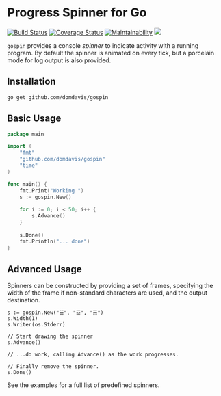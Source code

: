 # Progress Spinner for Go

[![Build Status](https://travis-ci.org/domdavis/gospin.svg?branch=master)](https://travis-ci.org/domdavis/gospin)
[![Coverage Status](https://coveralls.io/repos/github/domdavis/gospin/badge.svg?branch=master)](https://coveralls.io/github/domdavis/gospin?branch=master)
[![Maintainability](https://api.codeclimate.com/v1/badges/01918f422f98828fa262/maintainability)](https://codeclimate.com/github/domdavis/gospin/maintainability)
[![](https://godoc.org/github.com/domdavis/gospin?status.svg)](http://godoc.org/github.com/domdavis/gospin)

`gospin` provides a console _spinner_ to indicate activity with a running 
program. By default the spinner is animated on every tick, but a porcelain mode
for log output is also provided. 

## Installation

```
go get github.com/domdavis/gospin
```

## Basic Usage

```go
package main

import (
    "fmt"
    "github.com/domdavis/gospin"
    "time"
)

func main() {
	fmt.Print("Working ")
	s := gospin.New()
	
	for i := 0; i < 50; i++ {
		s.Advance()
	}
	
	s.Done()
	fmt.Println("... done")
}
```

## Advanced Usage

Spinners can be constructed by providing a set of frames, specifying the width
of the frame if non-standard characters are used, and the output destination.

```
s := gospin.New("☱", "☲", "☴")
s.Width(1)
s.Writer(os.Stderr)

// Start drawing the spinner
s.Advance()

// ...do work, calling Advance() as the work progresses.

// Finally remove the spinner.
s.Done()
```

See the examples for a full list of predefined spinners.
